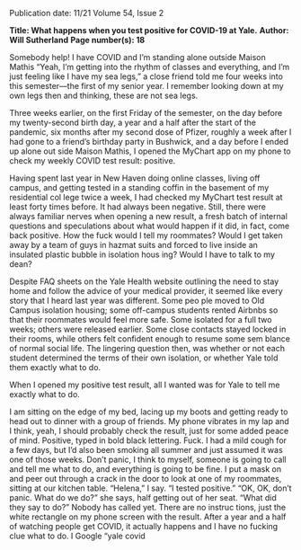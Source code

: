 Publication date: 11/21
Volume 54, Issue 2

**Title: What happens when you test positive for COVID-19 at Yale.**
**Author: Will Sutherland**
**Page number(s): 18**

Somebody help! I have COVID and I’m 
standing alone outside Maison Mathis
“Yeah, I’m getting into the rhythm of classes and 
everything, and I’m just feeling like I have my sea 
legs,” a close friend told me four weeks into this 
semester––the first of my senior year. I remember 
looking down at my own legs then and thinking, 
these are not sea legs.   

Three weeks earlier, on the first Friday of the 
semester, on the day before my twenty-second birth­
day, a year and a half after the start of the pandemic, 
six months after my second dose of Pfizer, roughly a 
week after I had gone to a friend’s birthday party in 
Bushwick, and a day before I ended up alone out­
side Maison Mathis, I opened the MyChart app on 
my phone to check my weekly COVID test result: 
positive. 

Having spent last year in New Haven doing online 
classes, living off campus, and getting tested in a 
standing coffin in the basement of my residential col­
lege twice a week, I had checked my MyChart test 
result at least forty times before. It had always been 
negative. Still, there were always familiar nerves 
when opening a new result, a fresh batch of internal 
questions and speculations about what would happen 
if it did, in fact, come back positive. How the fuck 
would I tell my roommates? Would I get taken away 
by a team of guys in hazmat suits and forced to live 
inside an insulated plastic bubble in isolation hous­
ing?  Would I have to talk to my dean?

Despite FAQ sheets on the Yale Health website 
outlining the need to stay home and follow the 
advice of your medical provider, it seemed like every 
story that I heard last year was different. Some peo­
ple moved to Old Campus isolation housing; some 
off-campus students rented Airbnbs so that their 
roommates would feel more safe. Some isolated for 
a full two weeks; others were released earlier. Some 
close contacts stayed locked in their rooms, while 
others felt confident enough to resume some sem­
blance of normal social life. The lingering question 
then, was whether or not each student determined 
the terms of their own isolation, or whether Yale told 
them exactly what to do.

When I opened my positive test result, all I wanted 
was for Yale to tell me exactly what to do. 

I am sitting on the edge of my bed, lacing up my 
boots and getting ready to head out to dinner with 
a group of friends. My phone vibrates in my lap 
and I think, yeah, I should probably check the result, 
just for some added peace of mind. Positive, typed in 
bold black lettering. Fuck. I had a mild cough for a 
few days, but I’d also been smoking all summer and 
just assumed it was one of those weeks. Don’t panic, 
I think to myself, someone is going to call and tell me 
what to do, and everything is going to be fine. I put a 
mask on and peer out through a crack in the door to 
look at one of my roommates, sitting at our kitchen 
table. “Helena,” I say. “I tested positive.” 
“OK, OK, don’t panic. What do we do?” she says, 
half getting out of her seat. “What did they say to 
do?” Nobody has called yet. There are no instruc­
tions, just the white rectangle on my phone screen 
with the result. After a year and a half of watching 
people get COVID, it actually happens and I have 
no fucking clue what to do. I Google “yale covid